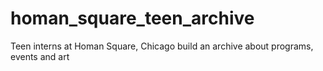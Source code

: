 # homan_square_teen_archive
Teen interns at Homan Square, Chicago build an archive about programs, events and art
